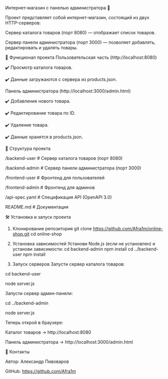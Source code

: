 Интернет-магазин с панелью администратора 🛒

Проект представляет собой интернет-магазин, состоящий из двух HTTP-серверов:

Сервер каталога товаров (порт 8080) — отображает список товаров.

Сервер панели администратора (порт 3000) — позволяет добавлять, редактировать и удалять товары.


🚀 Функционал проекта
Пользовательская часть (http://localhost:8080)

✔️ Просмотр каталога товаров.

✔️ Данные загружаются с сервера из products.json.

Панель администратора (http://localhost:3000/admin.html)

✔️ Добавление нового товара.

✔️ Редактирование товара по ID.

✔️ Удаление товара.

✔️ Данные хранятся в products.json.


📂 Структура проекта

/backend-user            # Сервер каталога товаров (порт 8080)

/backend-admin           # Сервер панели администратора (порт 3000)

/frontend-user           # Фронтенд для пользователей

/frontend-admin          # Фронтенд для админов

/api-spec.yaml           # Спецификация API (OpenAPI 3.0)

README.md                # Документация


🛠️ Установка и запуск проекта
1. Клонирование репозитория
git clone https://github.com/Afra1m/online-shop.git
cd online-shop

2. Установка зависимостей
Установи Node.js (если не установлен) и установи зависимости:
cd backend-admin
npm install
cd ../backend-user
npm install

3. Запуск серверов
Запусти сервер каталога товаров:

  cd backend-user

  node server.js

  Запусти сервер админ-панели:

  cd ../backend-admin

  node server.js

  Теперь открой в браузере:

  Каталог товаров → http://localhost:8080

  Панель администратора → http://localhost:3000/admin.html


📌 Контакты

Автор:  Александр Пивоваров

GitHub: https://github.com/Afra1m

